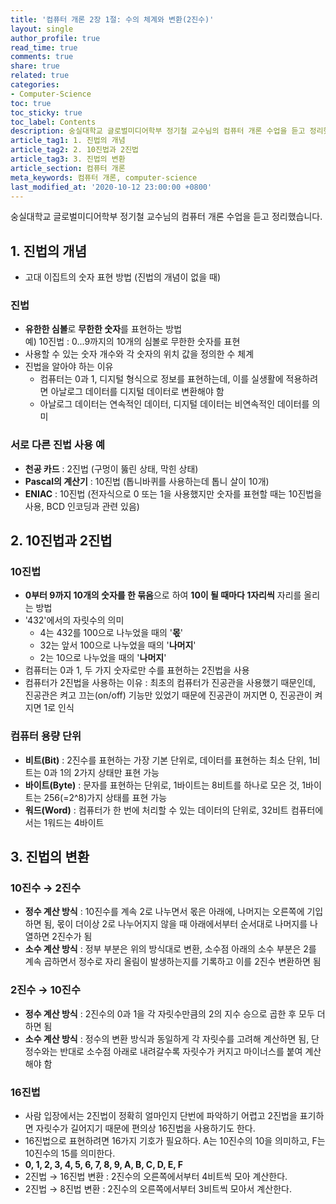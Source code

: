 ```yaml
---
title: '컴퓨터 개론 2장 1절: 수의 체계와 변환(2진수)'
layout: single
author_profile: true
read_time: true
comments: true
share: true
related: true
categories:
- Computer-Science
toc: true
toc_sticky: true
toc_label: Contents
description: 숭실대학교 글로벌미디어학부 정기철 교수님의 컴퓨터 개론 수업을 듣고 정리했습니다.
article_tag1: 1. 진법의 개념
article_tag2: 2. 10진법과 2진법
article_tag3: 3. 진법의 변환
article_section: 컴퓨터 개론
meta_keywords: 컴퓨터 개론, computer-science
last_modified_at: '2020-10-12 23:00:00 +0800'
---
```


숭실대학교 글로벌미디어학부 정기철 교수님의 컴퓨터 개론 수업을 듣고 정리했습니다.

## 1. 진법의 개념
- 고대 이집트의 숫자 표현 방법 (진법의 개념이 없을 때)

### **진법** 
- **유한한 심볼**로 **무한한 숫자**를 표현하는 방법  
  예) 10진법 : 0...9까지의 10개의 심볼로 무한한 숫자를 표현
- 사용할 수 있는 숫자 개수와 각 숫자의 위치 값을 정의한 수 체계
- 진법을 알아야 하는 이유
  - 컴퓨터는 0과 1, 디지털 형식으로 정보를 표현하는데, 이를 실생활에 적용하려면 아날로그 데이터를 디지털 데이터로 변환해야 함
  - 아날로그 데이터는 연속적인 데이터, 디지털 데이터는 비연속적인 데이터를 의미

### 서로 다른 진법 사용 예
- **천공 카드** : 2진법 (구멍이 뚫린 상태, 막힌 상태)
- **Pascal의 계산기** : 10진법 (톱니바퀴를 사용하는데 톱니 살이 10개)
- **ENIAC** : 10진법 (전자식으로 0 또는 1을 사용했지만 숫자를 표현할 때는 10진법을 사용, BCD 인코딩과 관련 있음)

## 2. 10진법과 2진법

### **10진법**
- **0부터 9까지 10개의 숫자를 한 묶음**으로 하여 **10이 될 때마다 1자리씩** 자리를 올리는 방법
- '432'에서의 자릿수의 의미
  - 4는 432를 100으로 나누었을 때의 '**몫**'
  - 32는 앞서 100으로 나누었을 때의 '**나머지**'
  - 2는 10으로 나누었을 때의 '**나머지**'
- 컴퓨터는 0과 1, 두 가지 숫자로만 수를 표현하는 2진법을 사용
- 컴퓨터가 2진법을 사용하는 이유 : 최초의 컴퓨터가 진공관을 사용했기 때문인데, 진공관은 켜고 끄는(on/off) 기능만 있었기 때문에 진공관이 꺼지면 0, 진공관이 켜지면 1로 인식

### 컴퓨터 용량 단위
- **비트(Bit)** : 2진수를 표현하는 가장 기본 단위로, 데이터를 표현하는 최소 단위, 1비트는 0과 1의 2가지 상태만 표현 가능
- **바이트(Byte)** : 문자를 표현하는 단위로, 1바이트는 8비트를 하나로 모은 것, 1바이트는 256(=2^8)가지 상태를 표현 가능
- **워드(Word)** : 컴퓨터가 한 번에 처리할 수 있는 데이터의 단위로, 32비트 컴퓨터에서는 1워드는 4바이트

## 3. 진법의 변환

### **10진수 → 2진수**
- **정수 계산 방식** : 10진수를 계속 2로 나누면서 몫은 아래에, 나머지는 오른쪽에 기입하면 됨, 몫이 더이상 2로 나누어지지 않을 때 아래에서부터 순서대로 나머지를 나열하면 2진수가 됨
- **소수 계산 방식** : 정부 부분은 위의 방식대로 변환, 소수점 아래의 소수 부분은 2를 계속 곱하면서 정수로 자리 올림이 발생하는지를 기록하고 이를 2진수 변환하면 됨

### 2진수 → 10진수
- **정수 계산 방식** : 2진수의 0과 1을 각 자릿수만큼의 2의 지수 승으로 곱한 후 모두 더하면 됨
- **소수 계산 방식** : 정수의 변환 방식과 동일하게 각 자릿수를 고려해 계산하면 됨, 단 정수와는 반대로 소수점 아래로 내려갈수록 자릿수가 커지고 마이너스를 붙여 계산해야 함

### **16진법**
- 사람 입장에서는 2진법이 정확히 얼마인지 단번에 파악하기 어렵고 2진법을 표기하면 자릿수가 길어지기 때문에 편의상 16진법을 사용하기도 한다.
- 16진법으로 표현하려면 16가지 기호가 필요하다. A는 10진수의 10을 의미하고, F는 10진수의 15를 의미한다.
- **0, 1, 2, 3, 4, 5, 6, 7, 8, 9, A, B, C, D, E, F**
- 2진법 → 16진법 변환 : 2진수의 오른쪽에서부터 4비트씩 모아 계산한다.
- 2진법 → 8진법 변환 : 2진수의 오른쪽에서부터 3비트씩 모아서 계산한다.

    